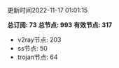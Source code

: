 更新时间2022-11-17 01:01:15

**总订阅: 73**
**总节点: 993**
**有效节点: 317**
- v2ray节点: 203
- ss节点: 50
- trojan节点: 64

